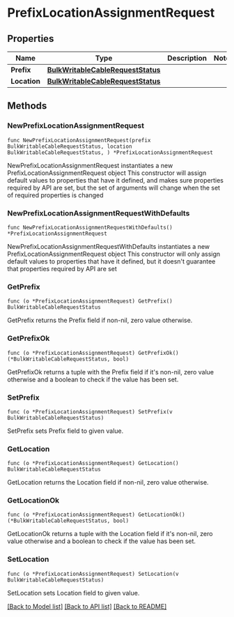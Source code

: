 # PrefixLocationAssignmentRequest

## Properties

Name | Type | Description | Notes
------------ | ------------- | ------------- | -------------
**Prefix** | [**BulkWritableCableRequestStatus**](BulkWritableCableRequestStatus.md) |  | 
**Location** | [**BulkWritableCableRequestStatus**](BulkWritableCableRequestStatus.md) |  | 

## Methods

### NewPrefixLocationAssignmentRequest

`func NewPrefixLocationAssignmentRequest(prefix BulkWritableCableRequestStatus, location BulkWritableCableRequestStatus, ) *PrefixLocationAssignmentRequest`

NewPrefixLocationAssignmentRequest instantiates a new PrefixLocationAssignmentRequest object
This constructor will assign default values to properties that have it defined,
and makes sure properties required by API are set, but the set of arguments
will change when the set of required properties is changed

### NewPrefixLocationAssignmentRequestWithDefaults

`func NewPrefixLocationAssignmentRequestWithDefaults() *PrefixLocationAssignmentRequest`

NewPrefixLocationAssignmentRequestWithDefaults instantiates a new PrefixLocationAssignmentRequest object
This constructor will only assign default values to properties that have it defined,
but it doesn't guarantee that properties required by API are set

### GetPrefix

`func (o *PrefixLocationAssignmentRequest) GetPrefix() BulkWritableCableRequestStatus`

GetPrefix returns the Prefix field if non-nil, zero value otherwise.

### GetPrefixOk

`func (o *PrefixLocationAssignmentRequest) GetPrefixOk() (*BulkWritableCableRequestStatus, bool)`

GetPrefixOk returns a tuple with the Prefix field if it's non-nil, zero value otherwise
and a boolean to check if the value has been set.

### SetPrefix

`func (o *PrefixLocationAssignmentRequest) SetPrefix(v BulkWritableCableRequestStatus)`

SetPrefix sets Prefix field to given value.


### GetLocation

`func (o *PrefixLocationAssignmentRequest) GetLocation() BulkWritableCableRequestStatus`

GetLocation returns the Location field if non-nil, zero value otherwise.

### GetLocationOk

`func (o *PrefixLocationAssignmentRequest) GetLocationOk() (*BulkWritableCableRequestStatus, bool)`

GetLocationOk returns a tuple with the Location field if it's non-nil, zero value otherwise
and a boolean to check if the value has been set.

### SetLocation

`func (o *PrefixLocationAssignmentRequest) SetLocation(v BulkWritableCableRequestStatus)`

SetLocation sets Location field to given value.



[[Back to Model list]](../README.md#documentation-for-models) [[Back to API list]](../README.md#documentation-for-api-endpoints) [[Back to README]](../README.md)


